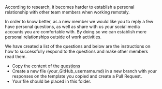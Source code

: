 According to research, it becomes harder to establish a personal relationship with other team members when working remotely.

In order to know better, as a new member we would like you to reply a few have personal questions, as well as share with us your social media accounts you are comfortable with. By doing so we can establish more personal relationships outside of work activities.

We have created a list of the questions and below are the instructions on how to successfully respond to the questions and make other members read them.

- Copy the content of the [questions](questions.md)
- Create a new file (your_GitHub_username.md) in a new branch with your responses on the template you copied and create a Pull Request.
- Your file should be placed in this folder. 